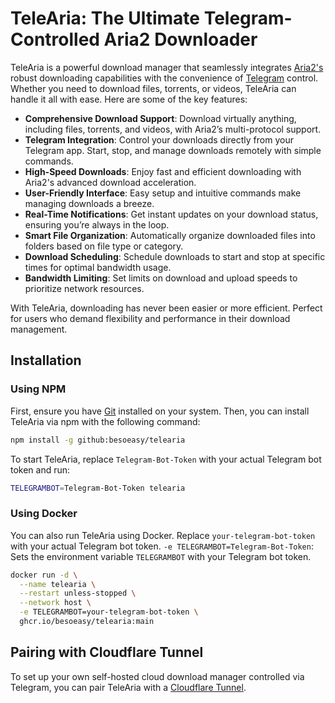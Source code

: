 # TeleAria: The Ultimate Telegram-Controlled Aria2 Downloader

TeleAria is a powerful download manager that seamlessly integrates [Aria2's](https://aria2.github.io/) robust downloading capabilities with the convenience of [Telegram](https://telegram.org/) control. Whether you need to download files, torrents, or videos, TeleAria can handle it all with ease. Here are some of the key features:

- **Comprehensive Download Support**: Download virtually anything, including files, torrents, and videos, with Aria2’s multi-protocol support.
- **Telegram Integration**: Control your downloads directly from your Telegram app. Start, stop, and manage downloads remotely with simple commands.
- **High-Speed Downloads**: Enjoy fast and efficient downloading with Aria2's advanced download acceleration.
- **User-Friendly Interface**: Easy setup and intuitive commands make managing downloads a breeze.
- **Real-Time Notifications**: Get instant updates on your download status, ensuring you’re always in the loop.
- **Smart File Organization**: Automatically organize downloaded files into folders based on file type or category.
- **Download Scheduling**: Schedule downloads to start and stop at specific times for optimal bandwidth usage.
- **Bandwidth Limiting**: Set limits on download and upload speeds to prioritize network resources.

With TeleAria, downloading has never been easier or more efficient. Perfect for users who demand flexibility and performance in their download management.

## Installation

### Using NPM

First, ensure you have [Git](https://git-scm.com/) installed on your system. Then, you can install TeleAria via npm with the following command:

```bash
npm install -g github:besoeasy/telearia
```
To start TeleAria, replace `Telegram-Bot-Token` with your actual Telegram bot token and run:

```bash
TELEGRAMBOT=Telegram-Bot-Token telearia
```

### Using Docker

You can also run TeleAria using Docker. Replace `your-telegram-bot-token` with your actual Telegram bot token. 
`-e TELEGRAMBOT=Telegram-Bot-Token`: Sets the environment variable `TELEGRAMBOT` with your Telegram bot token.

```bash
docker run -d \
  --name telearia \
  --restart unless-stopped \
  --network host \
  -e TELEGRAMBOT=your-telegram-bot-token \
  ghcr.io/besoeasy/telearia:main
```

## Pairing with Cloudflare Tunnel

To set up your own self-hosted cloud download manager controlled via Telegram, you can pair TeleAria with a [Cloudflare Tunnel](https://developers.cloudflare.com/cloudflare-one/connections/connect-apps/).
